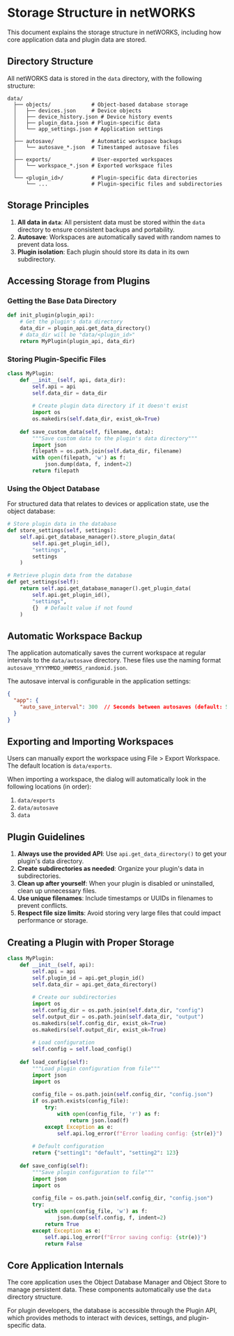 # Storage Structure in netWORKS

This document explains the storage structure in netWORKS, including how core application data and plugin data are stored.

## Directory Structure

All netWORKS data is stored in the `data` directory, with the following structure:

```
data/
  ├── objects/             # Object-based database storage
  │   ├── devices.json     # Device objects 
  │   ├── device_history.json # Device history events
  │   ├── plugin_data.json # Plugin-specific data
  │   └── app_settings.json # Application settings
  │
  ├── autosave/            # Automatic workspace backups
  │   └── autosave_*.json  # Timestamped autosave files
  │
  ├── exports/             # User-exported workspaces
  │   └── workspace_*.json # Exported workspace files
  │
  └── <plugin_id>/         # Plugin-specific data directories
      └── ...              # Plugin-specific files and subdirectories
```

## Storage Principles

1. **All data in `data`**: All persistent data must be stored within the `data` directory to ensure consistent backups and portability.
2. **Autosave**: Workspaces are automatically saved with random names to prevent data loss.
3. **Plugin isolation**: Each plugin should store its data in its own subdirectory.

## Accessing Storage from Plugins

### Getting the Base Data Directory

```python
def init_plugin(plugin_api):
    # Get the plugin's data directory
    data_dir = plugin_api.get_data_directory()
    # data_dir will be "data/<plugin_id>"
    return MyPlugin(plugin_api, data_dir)
```

### Storing Plugin-Specific Files

```python
class MyPlugin:
    def __init__(self, api, data_dir):
        self.api = api
        self.data_dir = data_dir
        
        # Create plugin data directory if it doesn't exist
        import os
        os.makedirs(self.data_dir, exist_ok=True)
    
    def save_custom_data(self, filename, data):
        """Save custom data to the plugin's data directory"""
        import json
        filepath = os.path.join(self.data_dir, filename)
        with open(filepath, 'w') as f:
            json.dump(data, f, indent=2)
        return filepath
```

### Using the Object Database

For structured data that relates to devices or application state, use the object database:

```python
# Store plugin data in the database
def store_settings(self, settings):
    self.api.get_database_manager().store_plugin_data(
        self.api.get_plugin_id(), 
        "settings", 
        settings
    )

# Retrieve plugin data from the database
def get_settings(self):
    return self.api.get_database_manager().get_plugin_data(
        self.api.get_plugin_id(),
        "settings",
        {}  # Default value if not found
    )
```

## Automatic Workspace Backup

The application automatically saves the current workspace at regular intervals to the `data/autosave` directory. These files use the naming format `autosave_YYYYMMDD_HHMMSS_randomid.json`.

The autosave interval is configurable in the application settings:

```json
{
  "app": {
    "auto_save_interval": 300  // Seconds between autosaves (default: 5 minutes)
  }
}
```

## Exporting and Importing Workspaces

Users can manually export the workspace using File > Export Workspace. The default location is `data/exports`.

When importing a workspace, the dialog will automatically look in the following locations (in order):
1. `data/exports`
2. `data/autosave`
3. `data`

## Plugin Guidelines

1. **Always use the provided API**: Use `api.get_data_directory()` to get your plugin's data directory.
2. **Create subdirectories as needed**: Organize your plugin's data in subdirectories.
3. **Clean up after yourself**: When your plugin is disabled or uninstalled, clean up unnecessary files.
4. **Use unique filenames**: Include timestamps or UUIDs in filenames to prevent conflicts.
5. **Respect file size limits**: Avoid storing very large files that could impact performance or storage.

## Creating a Plugin with Proper Storage

```python
class MyPlugin:
    def __init__(self, api):
        self.api = api
        self.plugin_id = api.get_plugin_id()
        self.data_dir = api.get_data_directory()
        
        # Create our subdirectories
        import os
        self.config_dir = os.path.join(self.data_dir, "config")
        self.output_dir = os.path.join(self.data_dir, "output")
        os.makedirs(self.config_dir, exist_ok=True)
        os.makedirs(self.output_dir, exist_ok=True)
        
        # Load configuration
        self.config = self.load_config()
    
    def load_config(self):
        """Load plugin configuration from file"""
        import json
        import os
        
        config_file = os.path.join(self.config_dir, "config.json")
        if os.path.exists(config_file):
            try:
                with open(config_file, 'r') as f:
                    return json.load(f)
            except Exception as e:
                self.api.log_error(f"Error loading config: {str(e)}")
        
        # Default configuration
        return {"setting1": "default", "setting2": 123}
    
    def save_config(self):
        """Save plugin configuration to file"""
        import json
        import os
        
        config_file = os.path.join(self.config_dir, "config.json")
        try:
            with open(config_file, 'w') as f:
                json.dump(self.config, f, indent=2)
            return True
        except Exception as e:
            self.api.log_error(f"Error saving config: {str(e)}")
            return False
```

## Core Application Internals

The core application uses the Object Database Manager and Object Store to manage persistent data. These components automatically use the `data` directory structure.

For plugin developers, the database is accessible through the Plugin API, which provides methods to interact with devices, settings, and plugin-specific data. 